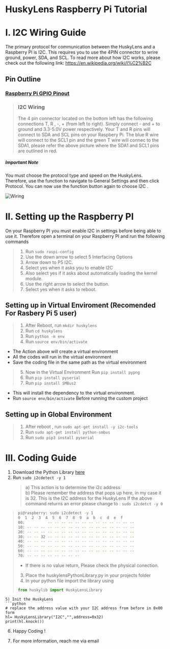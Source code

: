 
# HuskyLens Raspberry Pi Tutorial


# I. I2C Wiring Guide 

The primary protocol for communication between the HuskyLens and a Raspberry PI is I2C. This requires you to use the 4PIN connector to wrire ground, power, SDA, and SCL. To read more about how I2C works, please check out the following link:  https://en.wikipedia.org/wiki/I%C2%B2C

## Pin Outline

### [Raspberry Pi GPIO Pinout](https://pinout.xyz/pinout/i2c)

> ### I2C Wiring
>
> The 4 pin connector located on the bottom left has the following connections T, R , -, + (from left to right). Simply connect - and + to ground and 3.3-5.0V power respectively. Your T and R pins will connect to SDA and SCL pins on your Raspbery Pi. The blue R wire will connect to the SCL1 pin and the green T wire will connec to the SDA1, please refer the above picture where the SDA1 and SCL1 pins are outlined in red. 

##### Important Note

You must choose the protocol type and speed on the HuskyLens. Therefore, use the function to navigate to General Settings and then click Protocol. You can now use the function button again to choose I2C .

![Wiring](https://i.ibb.co/YydCcV4/101583380990-pic.jpg)

# II. Setting up the Raspberry PI 


On your Raspberry PI you must enable I2C in settings before being able to use it. Therefore open a terminal on your Raspberry PI and run the following commands

> 1) Run ```sudo raspi-config```
> 2) Use the down arrow to select 5 Interfacing Options
> 3) Arrow down to P5 I2C.
> 4) Select yes when it asks you to enable I2C
> 5) Also select yes if it asks about automatically loading the kernel module.
> 6) Use the right arrow to select the <Finish> button.
> 7) Select yes when it asks to reboot.
## Setting up in Virtual Enviroment (Recomended For Rasbery Pi 5 user)
> 1) After Reboot, run ```mkdir huskylens```
> 2) Run ```cd huskylens```
> 3) Run ```python -m env```
> 4) Run ```source env/bin/activate```
- The Action above will create a virtual environment
- All the codes will run in the virtual environment
- Save the coding file in the same path as the virtual environment
> 5) Now in the Virtual Environment Run ```pip install pypng```
> 6) Run ```pip install pyserial```
> 7) Run ```pip install SMBus2```
- This will install the dependency to the virtual environment.
- Run ```source env/bin/activate``` Before running the custom project


## Setting up in Global Environment
> 1) After reboot , run ```sudo apt-get install -y i2c-tools```
> 2) Run ```sudo apt-get install python-smbus```
> 3) Run ```sudo pip3 install pyserial```

# III. Coding Guide 

1) Download the Python Library <a href="/HUSKYLENS">here</a>
2) Run ```sudo i2cdetect -y 1```
    > a) This action is to determine the i2c address <br>
    > b) Please remember the address that pops up here, in my case it is 32. This is the I2C address for the HuskyLens
    If the above command returns an error please change to : ```sudo i2cdetct -y 0```

>```sh
>pi@raspberry: sudo i2cdetect -y 1
>0  1  2  3  4  5  6  7  8  9  a  b  c  d  e  f
>00:          -- -- -- -- -- -- -- -- -- -- -- -- --
>10: -- -- -- -- -- -- -- -- -- -- -- -- -- -- -- --
>20: -- -- -- -- -- -- -- -- -- -- -- -- -- -- -- --
>30: -- -- 32 -- -- -- -- -- -- -- -- -- -- -- -- --
>40: -- -- -- -- -- -- -- -- -- -- -- -- -- -- -- --
>50: -- -- -- -- -- -- -- -- -- -- -- -- -- -- -- --
>60: -- -- -- -- -- -- -- -- -- -- -- -- -- -- -- --
>70: -- -- -- -- -- -- -- --
>```
> - If there is no value return, Please check the physical conection. 
>
> 3) Place the huskylensPythonLibrary.py in your projects folder
> 4) In your python file import the library using
>
>```python 
> from huskylib import HuskyLensLibrary
>```

 ```
 5) Init the HuskyLens 
 ```python
 # replace the address value with your I2C address from before in 0x00 form
 hl= HuskyLensLibrary("I2C","",address=0x32)
 print(hl.knock())
 ```

6) Happy Coding !

7) For more information, reach me via email 
